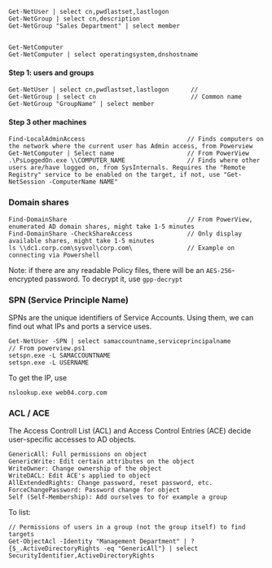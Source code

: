 ```
Get-NetUser | select cn,pwdlastset,lastlogon
Get-NetGroup | select cn,description
Get-NetGroup "Sales Department" | select member


Get-NetComputer
Get-NetComputer | select operatingsystem,dnshostname

```

#### Step 1: users and groups
```
Get-NetUser | select cn,pwdlastset,lastlogon      //
Get-NetGroup | select cn                          // Common name 
Get-NetGroup "GroupName" | select member
```


#### Step 3 other machines
```
Find-LocalAdminAccess                            // Finds computers on the network where the current user has Admin access, from Powerview
Get-NetComputer | Select name                    // From PowerView
.\PsLoggedOn.exe \\COMPUTER_NAME                 // Finds where other users are/have logged on, from SysInternals. Requires the "Remote Registry" service to be enabled on the target, if not, use "Get-NetSession -ComputerName NAME"

```


### Domain shares
```
Find-DomainShare                                 // From PowerView, enumerated AD domain shares, might take 1-5 minutes
Find-DomainShare -CheckShareAccess               // Only display available shares, might take 1-5 minutes
ls \\dc1.corp.com\sysvol\corp.com\               // Example on connecting via Powershell
```
Note: if there are any readable Policy files, there will be an `AES-256`-encrypted password. To decrypt it, use `gpp-decrypt`


### SPN (Service Principle Name)
SPNs are the unique identifiers of Service Accounts. Using them, we can find out what IPs and ports a service uses.
```
Get-NetUser -SPN | select samaccountname,serviceprincipalname            // From powerview.ps1
setspn.exe -L SAMACCOUNTNAME
setspn.exe -L USERNAME
```
To get the IP, use
```
nslookup.exe web04.corp.com
```


### ACL / ACE
The Access Controll List (ACL) and Access Control Entries (ACE) decide user-specific accesses to AD objects. 
```
GenericAll: Full permissions on object
GenericWrite: Edit certain attributes on the object
WriteOwner: Change ownership of the object
WriteDACL: Edit ACE's applied to object
AllExtendedRights: Change password, reset password, etc.
ForceChangePassword: Password change for object
Self (Self-Membership): Add ourselves to for example a group
```

To list:
```
// Permissions of users in a group (not the group itself) to find targets
Get-ObjectAcl -Identity "Management Department" | ? {$_.ActiveDirectoryRights -eq "GenericAll"} | select SecurityIdentifier,ActiveDirectoryRights  
```
